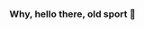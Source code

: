 ### Why, hello there, old sport 👋

<!--
**Chatalov/Chatalov** is a ✨ _special_ ✨ repository because its `README.md` (this file) appears on your GitHub profile.


- *15 anos - 
- *04/03 - 
- *Tenho dois peixes betta - 
